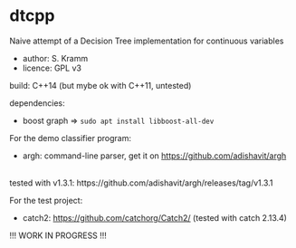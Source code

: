 # dtcpp
Naive attempt of a Decision Tree implementation for continuous variables

* author: S. Kramm
* licence: GPL v3

build: C++14 (but mybe ok with C++11, untested)

dependencies:
* boost graph
=> `sudo apt install libboost-all-dev`

For the demo classifier program:
* argh: command-line parser, get it on https://github.com/adishavit/argh
<br>
tested with v1.3.1:
https://github.com/adishavit/argh/releases/tag/v1.3.1

For the test project:
* catch2: https://github.com/catchorg/Catch2/
(tested with catch 2.13.4)


!!! WORK IN PROGRESS !!!

